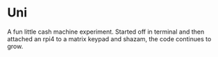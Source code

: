 # Uni
A fun little cash machine experiment. Started off in terminal and then attached an rpi4 to a matrix keypad and shazam, the code continues to grow.
